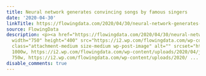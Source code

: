 ```yaml
---
title: Neural network generates convincing songs by famous singers
date: '2020-04-30'
linkTitle: https://flowingdata.com/2020/04/30/neural-network-generates-convincing-songs-by-famous-singers/
source: FlowingData
description: <p><a href="https://flowingdata.com/2020/04/30/neural-network-generates-convincing-songs-by-famous-singers/"><img
  width="750" height="400" src="https://i2.wp.com/flowingdata.com/wp-content/uploads/2020/04/jukebox-by-OpenAI.png?fit=750%2C400&amp;ssl=1"
  class="attachment-medium size-medium wp-post-image" alt="" srcset="https://i2.wp.com/flowingdata.com/wp-content/uploads/2020/04/jukebox-by-OpenAI.png?w=1000&amp;ssl=1
  1000w, https://i2.wp.com/flowingdata.com/wp-content/uploads/2020/04/jukebox-by-OpenAI.png?resize=750%2C400&amp;ssl=1
  750w, https://i2.wp.com/flowingdata.com/wp-content/uploads/2020/ ...
disable_comments: true
---
```

<p><a href="https://flowingdata.com/2020/04/30/neural-network-generates-convincing-songs-by-famous-singers/"><img width="750" height="400" src="https://i2.wp.com/flowingdata.com/wp-content/uploads/2020/04/jukebox-by-OpenAI.png?fit=750%2C400&amp;ssl=1" class="attachment-medium size-medium wp-post-image" alt="" srcset="https://i2.wp.com/flowingdata.com/wp-content/uploads/2020/04/jukebox-by-OpenAI.png?w=1000&amp;ssl=1 1000w, https://i2.wp.com/flowingdata.com/wp-content/uploads/2020/04/jukebox-by-OpenAI.png?resize=750%2C400&amp;ssl=1 750w, https://i2.wp.com/flowingdata.com/wp-content/uploads/2020/ ...